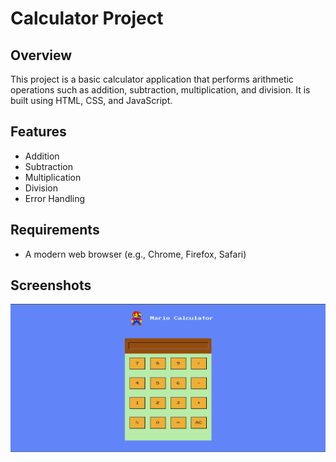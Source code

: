 # Calculator Project

## Overview

This project is a basic calculator application that performs arithmetic operations such as addition, subtraction, multiplication, and division. It is built using HTML, CSS, and JavaScript.

## Features

- Addition
- Subtraction
- Multiplication
- Division
- Error Handling

## Requirements

- A modern web browser (e.g., Chrome, Firefox, Safari)

## Screenshots
![alt text](/Assets/image.png)



